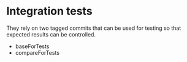 # Integration tests 

They rely on two tagged commits that can be used
for testing so that expected results can be controlled.

- baseForTests
- compareForTests
